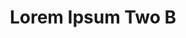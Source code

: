 ---
permalink: /application-guidelines/lorem-ipsum-two/part-D/
breadcrumb: Application Guidelines (Lorem Ipsum Two B) 
title: Lorem Ipsum Two B
collection_name: application-guidelines
third_nav_title: "Second Level B"
---